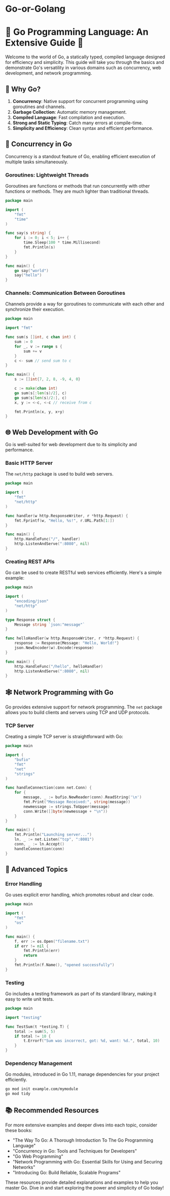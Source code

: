 # Go-or-Golang

# 🦄 Go Programming Language: An Extensive Guide 🌟

Welcome to the world of Go, a statically typed, compiled language designed for efficiency and simplicity. This guide will take you through the basics and demonstrate Go's versatility in various domains such as concurrency, web development, and network programming.

## 🚀 Why Go? 

1. **Concurrency**: Native support for concurrent programming using goroutines and channels.
2. **Garbage Collection**: Automatic memory management.
3. **Compiled Language**: Fast compilation and execution.
4. **Strong and Static Typing**: Catch many errors at compile-time.
5. **Simplicity and Efficiency**: Clean syntax and efficient performance.

## 🌟 Concurrency in Go

Concurrency is a standout feature of Go, enabling efficient execution of multiple tasks simultaneously.

### Goroutines: Lightweight Threads

Goroutines are functions or methods that run concurrently with other functions or methods. They are much lighter than traditional threads.

```go
package main

import (
    "fmt"
    "time"
)

func say(s string) {
    for i := 0; i < 5; i++ {
        time.Sleep(100 * time.Millisecond)
        fmt.Println(s)
    }
}

func main() {
    go say("world")
    say("hello")
}
```

### Channels: Communication Between Goroutines

Channels provide a way for goroutines to communicate with each other and synchronize their execution.

```go
package main

import "fmt"

func sum(s []int, c chan int) {
    sum := 0
    for _, v := range s {
        sum += v
    }
    c <- sum // send sum to c
}

func main() {
    s := []int{7, 2, 8, -9, 4, 0}

    c := make(chan int)
    go sum(s[:len(s)/2], c)
    go sum(s[len(s)/2:], c)
    x, y := <-c, <-c // receive from c

    fmt.Println(x, y, x+y)
}
```

## 🌐 Web Development with Go

Go is well-suited for web development due to its simplicity and performance. 

### Basic HTTP Server

The `net/http` package is used to build web servers.

```go
package main

import (
    "fmt"
    "net/http"
)

func handler(w http.ResponseWriter, r *http.Request) {
    fmt.Fprintf(w, "Hello, %s!", r.URL.Path[1:])
}

func main() {
    http.HandleFunc("/", handler)
    http.ListenAndServe(":8080", nil)
}
```

### Creating REST APIs

Go can be used to create RESTful web services efficiently. Here's a simple example:

```go
package main

import (
    "encoding/json"
    "net/http"
)

type Response struct {
    Message string `json:"message"`
}

func helloHandler(w http.ResponseWriter, r *http.Request) {
    response := Response{Message: "Hello, World!"}
    json.NewEncoder(w).Encode(response)
}

func main() {
    http.HandleFunc("/hello", helloHandler)
    http.ListenAndServe(":8080", nil)
}
```

## 🕸️ Network Programming with Go

Go provides extensive support for network programming. The `net` package allows you to build clients and servers using TCP and UDP protocols.

### TCP Server

Creating a simple TCP server is straightforward with Go:

```go
package main

import (
    "bufio"
    "fmt"
    "net"
    "strings"
)

func handleConnection(conn net.Conn) {
    for {
        message, _ := bufio.NewReader(conn).ReadString('\n')
        fmt.Print("Message Received:", string(message))
        newmessage := strings.ToUpper(message)
        conn.Write([]byte(newmessage + "\n"))
    }
}

func main() {
    fmt.Println("Launching server...")
    ln, _ := net.Listen("tcp", ":8081")
    conn, _ := ln.Accept()
    handleConnection(conn)
}
```

## 🔧 Advanced Topics

### Error Handling

Go uses explicit error handling, which promotes robust and clear code.

```go
package main

import (
    "fmt"
    "os"
)

func main() {
    f, err := os.Open("filename.txt")
    if err != nil {
        fmt.Println(err)
        return
    }
    fmt.Println(f.Name(), "opened successfully")
}
```

### Testing

Go includes a testing framework as part of its standard library, making it easy to write unit tests.

```go
package main

import "testing"

func TestSum(t *testing.T) {
    total := sum(5, 5)
    if total != 10 {
        t.Errorf("Sum was incorrect, got: %d, want: %d.", total, 10)
    }
}
```

### Dependency Management

Go modules, introduced in Go 1.11, manage dependencies for your project efficiently.

```sh
go mod init example.com/mymodule
go mod tidy
```

## 📚 Recommended Resources

For more extensive examples and deeper dives into each topic, consider these books:

- "The Way To Go: A Thorough Introduction To The Go Programming Language"
- "Concurrency in Go: Tools and Techniques for Developers"
- "Go Web Programming"
- "Network Programming with Go: Essential Skills for Using and Securing Networks"
- "Introducing Go: Build Reliable, Scalable Programs"

These resources provide detailed explanations and examples to help you master Go. Dive in and start exploring the power and simplicity of Go today!
